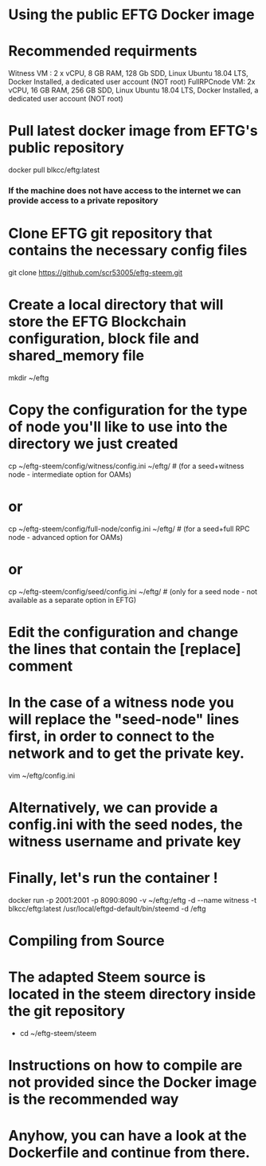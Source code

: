 Using the public EFTG Docker image
==================================
 # Recommended requirments 
  Witness VM : 2 x vCPU, 8 GB RAM, 128 Gb SDD, Linux Ubuntu 18.04 LTS, Docker Installed, a dedicated user account (NOT root)
  FullRPCnode VM: 2x vCPU, 16 GB RAM, 256 GB SDD, Linux Ubuntu 18.04 LTS, Docker Installed, a dedicated user account (NOT root) 
 
 # Pull latest docker image from EFTG's public repository
  docker pull blkcc/eftg:latest
 ### If the machine does not have access to the internet we can provide access to a private repository

 # Clone EFTG git repository that contains the necessary config files
 git clone https://github.com/scr53005/eftg-steem.git

 # Create a local directory that will store the EFTG Blockchain configuration, block file and shared_memory file
 mkdir ~/eftg

 # Copy the configuration for the type of node you'll like to use into the directory we just created
 cp ~/eftg-steem/config/witness/config.ini ~/eftg/ # (for a seed+witness node - intermediate option for OAMs)
 # or
 cp ~/eftg-steem/config/full-node/config.ini ~/eftg/ # (for a seed+full RPC node - advanced option for OAMs)
 # or
 cp ~/eftg-steem/config/seed/config.ini ~/eftg/ # (only for a seed node - not available as a separate option in EFTG)
 
 # Edit the configuration and change the lines that contain the [replace] comment
 # In the case of a witness node you will replace the "seed-node" lines first, in order to connect to the network and to get the private key. 
 
vim ~/eftg/config.ini



 # Alternatively, we can provide a config.ini with the seed nodes, the witness username and private key

 # Finally, let's run the container !
 docker run -p 2001:2001 -p 8090:8090 -v ~/eftg:/eftg -d --name witness -t blkcc/eftg:latest /usr/local/eftgd-default/bin/steemd -d /eftg

Compiling from Source
=====================

  # The adapted Steem source is located in the steem directory inside the git repository
  - cd ~/eftg-steem/steem

  # Instructions on how to compile are not provided since the Docker image is the recommended way
  # Anyhow, you can have a look at the Dockerfile and continue from there.  
